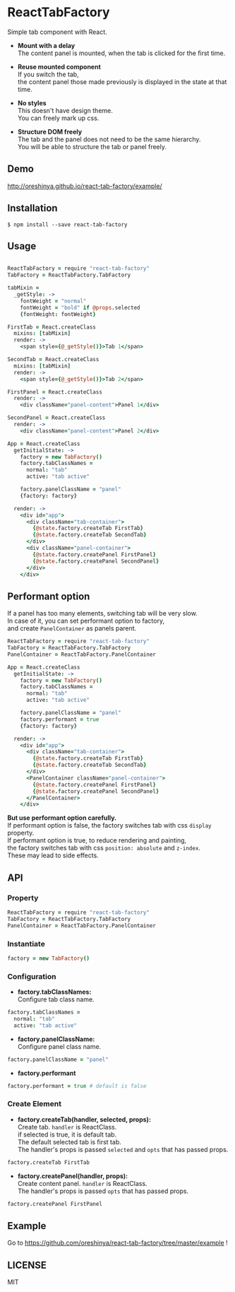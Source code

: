 # ReactTabFactory
Simple tab component with React.  

- **Mount with a delay**  
The content panel is mounted, when the tab is clicked for the first time.

- **Reuse mounted component**  
If you switch the tab,  
the content panel those made previously is displayed in the state at that time.  

- **No styles**  
This doesn't have design theme.  
You can freely mark up css.

- **Structure DOM freely**  
The tab and the panel does not need to be the same hierarchy.  
You will be able to structure the tab or panel freely.

## Demo
http://oreshinya.github.io/react-tab-factory/example/

## Installation

```
$ npm install --save react-tab-factory
```

## Usage

```coffee

ReactTabFactory = require "react-tab-factory"
TabFactory = ReactTabFactory.TabFactory

tabMixin =
  _getStyle: ->
    fontWeight = "normal"
    fontWeight = "bold" if @props.selected
    {fontWeight: fontWeight}

FirstTab = React.createClass
  mixins: [tabMixin]
  render: ->
    <span style={@_getStyle()}>Tab 1</span>

SecondTab = React.createClass
  mixins: [tabMixin]
  render: ->
    <span style={@_getStyle()}>Tab 2</span>

FirstPanel = React.createClass
  render: ->
    <div className="panel-content">Panel 1</div>

SecondPanel = React.createClass
  render: ->
    <div className="panel-content">Panel 2</div>

App = React.createClass
  getInitialState: ->
    factory = new TabFactory()
    factory.tabClassNames =
      normal: "tab"
      active: "tab active"

    factory.panelClassName = "panel"
    {factory: factory}

  render: ->
    <div id="app">
      <div className="tab-container">
        {@state.factory.createTab FirstTab}
        {@state.factory.createTab SecondTab}
      </div>
      <div className="panel-container">
        {@state.factory.createPanel FirstPanel}
        {@state.factory.createPanel SecondPanel}
      </div>
    </div>
```

## Performant option
If a panel has too many elements, switching tab will be very slow.  
In case of it, you can set performant option to factory,  
and create `PanelContainer` as panels parent.  

```coffee
ReactTabFactory = require "react-tab-factory"
TabFactory = ReactTabFactory.TabFactory
PanelContainer = ReactTabFactory.PanelContainer

App = React.createClass
  getInitialState: ->
    factory = new TabFactory()
    factory.tabClassNames =
      normal: "tab"
      active: "tab active"

    factory.panelClassName = "panel"
    factory.performant = true
    {factory: factory}

  render: ->
    <div id="app">
      <div className="tab-container">
        {@state.factory.createTab FirstTab}
        {@state.factory.createTab SecondTab}
      </div>
      <PanelContainer className="panel-container">
        {@state.factory.createPanel FirstPanel}
        {@state.factory.createPanel SecondPanel}
      </PanelContainer>
    </div>
```

**But use performant option carefully.**  
If performant option is false, the factory switches tab with css `display` property.  
If performant option is true, to reduce rendering and painting,  
the factory switches tab with css `position: absolute` and `z-index`.  
These may lead to side effects.

## API
### Property
```coffee
ReactTabFactory = require "react-tab-factory"
TabFactory = ReactTabFactory.TabFactory
PanelContainer = ReactTabFactory.PanelContainer
```

### Instantiate
```coffee
factory = new TabFactory()
```

### Configuration
- **factory.tabClassNames:**  
Configure tab class name.
```coffee
factory.tabClassNames =
  normal: "tab"
  active: "tab active"
```

- **factory.panelClassName:**  
Configure panel class name.
```coffee
factory.panelClassName = "panel"
```

- **factory.performant**  
```coffee
factory.performant = true # default is false
```

### Create Element
- **factory.createTab(handler, selected, props):**  
Create tab. `handler` is ReactClass.  
if selected is true, it is default tab.  
The default selected tab is first tab.  
The handler's props is passed `selected` and `opts` that has passed props.
```coffee
factory.createTab FirstTab
```

- **factory.createPanel(handler, props):**  
Create content panel. `handler` is ReactClass.  
The handler's props is passed `opts` that has passed props.
```coffee
factory.createPanel FirstPanel
```

## Example
Go to https://github.com/oreshinya/react-tab-factory/tree/master/example !

## LICENSE
MIT
